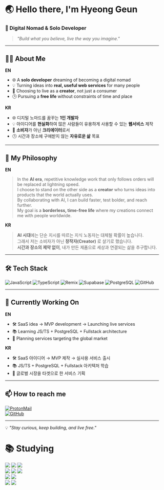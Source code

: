 # 🌏 Hello there, I'm Hyeong Geun  

### 🚀 Digital Nomad & Solo Developer  
> *"Build what you believe, live the way you imagine."*

---

## 🧑‍💻 About Me
**EN**
- 🌐 A **solo developer** dreaming of becoming a digital nomad  
- 💡 Turning ideas into **real, useful web services** for many people  
- 🎯 Choosing to live as a **creator**, not just a consumer  
- 🕒 Pursuing a **free life** without constraints of time and place
  
**KR**
- 🌐 디지털 노마드를 꿈꾸는 **1인 개발자**
- 💡 아이디어를 **현실화**하여 많은 사람들이 유용하게 사용할 수 있는 **웹서비스** 제작
- 🎯 **소비자**가 아닌 **크리에이터**로서  
- 🕒 시간과 장소에 구애받지 않는 **자유로운 삶** 목표


---

## 💭 My Philosophy
**EN**
> In the **AI era**, repetitive knowledge work that only follows orders will be replaced at lightning speed.  
> I choose to stand on the other side as a **creator** who turns ideas into products that the world actually uses.  
> By collaborating with AI, I can build faster, test bolder, and reach further.  
> My goal is a **borderless, time-free life** where my creations connect me with people worldwide.  

**KR**
> **AI 시대**에는 단순 지시를 따르는 지식 노동자는 대체될 확률이 높습니다.  
> 그래서 저는 소비자가 아닌 **창작자(Creator)** 로 살기로 했습니다.  
> **시간과 장소의 제약 없이**, 내가 만든 제품으로 세상과 연결되는 삶을 추구합니다.

---

## 🛠 Tech Stack  
![JavaScript](https://img.shields.io/badge/JavaScript-ES6+-yellow?logo=javascript)
![TypeScript](https://img.shields.io/badge/TypeScript-4.x-blue?logo=typescript)
![Remix](https://img.shields.io/badge/Remix-Framework-black?logo=remix)
![Supabase](https://img.shields.io/badge/Supabase-Backend-green?logo=supabase)
![PostgreSQL](https://img.shields.io/badge/PostgreSQL-DB-blue?logo=postgresql)
![GitHub](https://img.shields.io/badge/GitHub-Profile-black?logo=github)

---

## 🌱 Currently Working On
**EN**
- 🛠 SaaS idea → MVP development → Launching live services  
- 📚 Learning JS/TS + PostgreSQL + Fullstack architecture  
- 🧭 Planning services targeting the global market

**KR**
- 🛠 SaaS 아이디어 → MVP 제작 → 실사용 서비스 출시
- 📚 JS/TS + PostgreSQL + Fullstack 아키텍처 학습
- 🧭 글로벌 시장을 타겟으로 한 서비스 기획

---

## 📫 How to reach me
[![ProtonMail](https://img.shields.io/badge/Email-hgkim7.dev%40proton.me-purple?logo=protonmail)](mailto:hgkim7.dev@proton.me)  
[![GitHub](https://img.shields.io/badge/GitHub-hgkim7-black?logo=github)](https://github.com/hgkim7)

---

💡 *"Stay curious, keep building, and live free."*



<div><h1>📚 Studying </h1></div>

<div align=left> 
  
  <img src="https://img.shields.io/badge/html5-E34F26?style=for-the-badge&logo=html5&logoColor=white"> 
  <img src="https://img.shields.io/badge/css-1572B6?style=for-the-badge&logo=css3&logoColor=white"> 
  <img src="https://img.shields.io/badge/javascript-F7DF1E?style=for-the-badge&logo=javascript&logoColor=black"> 
  <br>
  
  <img src="https://img.shields.io/badge/Typescrips-3178C6?style=for-the-badge&logo=Typescript&logoColor=white"> 
  <img src="https://img.shields.io/badge/react-61DAFB?style=for-the-badge&logo=react&logoColor=black"> 
  <img src="https://img.shields.io/badge/Remix-000000?style=for-the-badge&logo=Remix&logoColor=white"> 
  <br>
  
  <img src="https://img.shields.io/badge/Tailwind css-1572B6?style=for-the-badge&logo=Tailwindcss&logoColor=white">
  <img src="https://img.shields.io/badge/postgreSQL-4169E1?style=for-the-badge&logo=postgreSQL&logoColor=white"> 
  <!--<img src="https://img.shields.io/badge/node.js-339933?style=for-the-badge&logo=Node.js&logoColor=white">
  <br>-->
  <br>
  
  <img src="https://img.shields.io/badge/python-3776AB?style=for-the-badge&logo=python&logoColor=white"> 
  <img src="https://img.shields.io/badge/django-092E20?style=for-the-badge&logo=django&logoColor=white">
<!--<img src="https://img.shields.io/badge/flask-000000?style=for-the-badge&logo=flask&logoColor=white">-->
  <br>


  <!--<img src="https://img.shields.io/badge/Vercel-000000?style=for-the-badge&logo=Vercel&logoColor=white">
  <img src="https://img.shields.io/badge/supabase-3FCF8E?style=for-the-badge&logo=supabase&logoColor=white">
  <br>-->

  <!--<img src="https://img.shields.io/badge/github-181717?style=for-the-badge&logo=github&logoColor=white">
  <img src="https://img.shields.io/badge/git-F05032?style=for-the-badge&logo=git&logoColor=white">
  <br>-->
</div>

